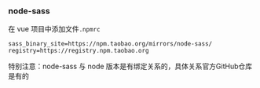 ### node-sass

在 vue 项目中添加文件`.npmrc`

```shell
sass_binary_site=https://npm.taobao.org/mirrors/node-sass/
registry=https://registry.npm.taobao.org
```
特别注意：node-sass 与 node 版本是有绑定关系的，具体关系官方GitHub仓库是有的

